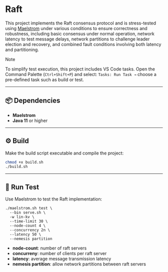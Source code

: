 
# Raft

This project implements the Raft consensus protocol and is stress-tested using [Maelstrom](https://github.com/jepsen-io/maelstrom) under various conditions to ensure correctness and robustness, including basic consensus under normal operation, network latency to test message delays, network partitions to challenge leader election and recovery, and combined fault conditions involving both latency and partitioning.

> [!NOTE]
> To simplify test execution, this project includes VS Code tasks.
> Open the Command Palette (`Ctrl+Shift+P`) and select: `Tasks: Run Task →` choose a pre-defined task such as build or test.

---

## 📦 Dependencies

- **Maelstrom**
- **Java 11** or higher

---

## ⚙️ Build

Make the build script executable and compile the project:

```bash
chmod +x build.sh
./build.sh
```

---

## 🚀 Run Test

Use Maelstrom to test the Raft implementation:

```
./maelstrom.sh test \
  --bin serve.sh \
  -w lin-kv \
  --time-limit 30 \
  --node-count 4 \
  --concurrency 2n \
  --latency 50 \
  --nemesis partition
```

- **node-count**: number of raft servers
- **concurreny**: number of clients per raft server
- **latency**: average message transmission latency
- **nemesis partition**: allow network partitions between raft servers
